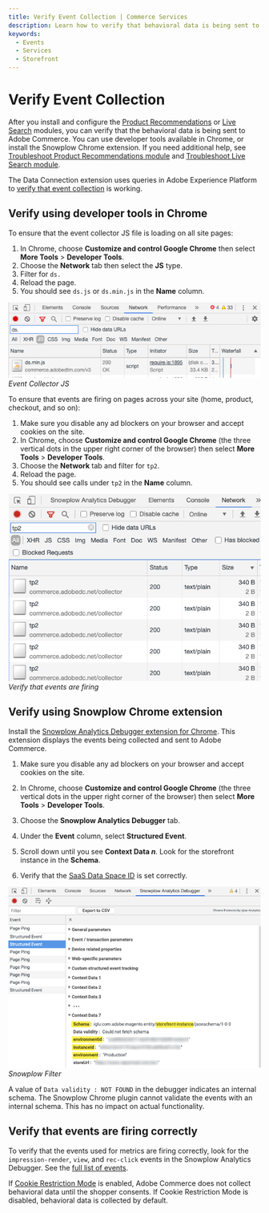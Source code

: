 ```yaml
---
title: Verify Event Collection | Commerce Services
description: Learn how to verify that behavioral data is being sent to Adobe Commerce.
keywords:
  - Events
  - Services
  - Storefront
---
```


# Verify Event Collection

After you install and configure the [Product Recommendations](https://experienceleague.adobe.com/en/docs/commerce/product-recommendations/getting-started/install-configure) or [Live Search](https://experienceleague.adobe.com/en/docs/commerce/live-search/install) modules, you can verify that the behavioral data is being sent to Adobe Commerce. You can use developer tools available in Chrome, or install the Snowplow Chrome extension. If you need additional help, see [Troubleshoot Product Recommendations module](https://experienceleague.adobe.com/docs/commerce-knowledge-base/kb/troubleshooting/miscellaneous/troubleshoot-product-recommendations-module-in-magento-commerce.html) and [Troubleshoot Live Search module](https://experienceleague.adobe.com/en/docs/commerce/live-search/boundaries-limits#troubleshooting).

<InlineAlert variant="info" slots="text"/>

The Data Connection extension uses queries in Adobe Experience Platform to [verify that event collection](https://experienceleague.adobe.com/en/docs/commerce/data-connection/fundamentals/connect-data#confirm-that-event-data-is-collected) is working.

## Verify using developer tools in Chrome

To ensure that the event collector JS file is loading on all site pages:

1. In Chrome, choose **Customize and control Google Chrome** then select **More Tools** > **Developer Tools**.
1. Choose the **Network** tab then select the **JS** type.
1. Filter for `ds.`
1. Reload the page.
1. You should see `ds.js` or `ds.min.js` in the **Name** column.

![Event collector JS](../_images/filter-ds.png)
_Event Collector JS_

To ensure that events are firing on pages across your site (home, product, checkout, and so on):

1. Make sure you disable any ad blockers on your browser and accept cookies on the site.
1. In Chrome, choose **Customize and control Google Chrome** (the three vertical dots in the upper right corner of the browser) then select **More Tools** > **Developer Tools**.
1. Choose the **Network** tab and filter for `tp2`.
1. Reload the page.
1. You should see calls under `tp2` in the **Name** column.

![Firing events](../_images/filter-tp2.png)
_Verify that events are firing_

## Verify using Snowplow Chrome extension

Install the [Snowplow Analytics Debugger extension for Chrome](https://chrome.google.com/webstore/detail/snowplow-analytics-debugg/jbnlcgeengmijcghameodeaenefieedm). This extension displays the events being collected and sent to Adobe Commerce.

1. Make sure you disable any ad blockers on your browser and accept cookies on the site.

1. In Chrome, choose **Customize and control Google Chrome** (the three vertical dots in the upper right corner of the browser) then select **More Tools** > **Developer Tools**.

1. Choose the **Snowplow Analytics Debugger** tab.

1. Under the **Event** column, select **Structured Event**.

1. Scroll down until you see **Context Data _n_**. Look for the storefront instance in the **Schema**.

1. Verify that the [SaaS Data Space ID](https://experienceleague.adobe.com/docs/commerce-admin/config/services/saas.html) is set correctly.

![Snowplow filter](../_images//snowplow-filter.png)
_Snowplow Filter_

<InlineAlert variant="info" slots="text"/>

A value of `Data validity : NOT FOUND` in the debugger indicates an internal schema. The Snowplow Chrome plugin cannot validate the events with an internal schema. This has no impact on actual functionality.

## Verify that events are firing correctly

To verify that the events used for metrics are firing correctly, look for the `impression-render`, `view`, and `rec-click` events in the Snowplow Analytics Debugger. See the [full list of events](https://experienceleague.adobe.com/docs/commerce/product-recommendations/developer/events.html).

<InlineAlert variant="info" slots="text"/>

If [Cookie Restriction Mode](https://experienceleague.adobe.com/docs/commerce-admin/start/compliance/privacy/compliance-cookie-law.html) is enabled, Adobe Commerce does not collect behavioral data until the shopper consents. If Cookie Restriction Mode is disabled, behavioral data is collected by default.
